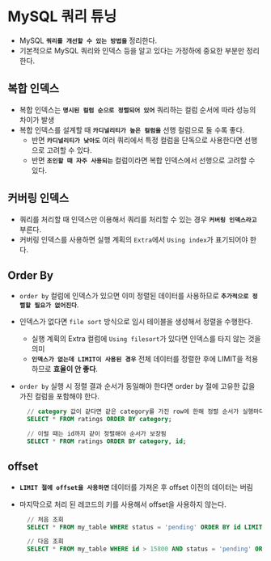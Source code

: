 # MySQL 쿼리 튜닝

- MySQL **`쿼리를 개선할 수 있는 방법을`** 정리한다.
- 기본적으로 MySQL 쿼리와 인덱스 등을 알고 있다는 가정하에 중요한 부분만 정리한다.

## 복합 인덱스

- 복합 인덱스는 **`명시된 컬럼 순으로 정렬되어 있어`** 쿼리하는 컬럼 순서에 따라 성능의 차이가 발생
- 복합 인덱스를 설계할 때 **`카디널리티가 높은 컬럼을`** 선행 컬럼으로 둘 수록 좋다.
  - 반면 **`카디널리티가 낮아도`** 여러 쿼리에서 특정 컬럼을 단독으로 사용한다면 선행으로 고려할 수 있다.
  - 반면 **`조인할 때 자주 사용되는`** 컬럼이라면 복합 인덱스에서 선행으로 고려할 수 있다.

## 커버링 인덱스

- 쿼리를 처리할 때 인덱스만 이용해서 쿼리를 처리할 수 있는 경우 **`커버링 인덱스라고`** 부른다.
- 커버링 인덱스를 사용하면 실행 계획의 `Extra`에서 `Using index`가 표기되어야 한다.

## Order By

- `order by` 컬럼에 인덱스가 있으면 이미 정렬된 데이터를 사용하므로 **`추가적으로 정렬할 필요가 없어진다`**.
- 인덱스가 없다면 `file sort` 방식으로 임시 테이블을 생성해서 정렬을 수행한다.
  - 실행 계획의 Extra 컬럼에 `Using filesort`가 있다면 인덱스를 타지 않는 것을 의미
  - **`인덱스가 없는데 LIMIT이 사용된 경우`** 전체 데이터를 정렬한 후에 LIMIT을 적용하므로 **효율이 안 좋다**.
- `order by` 실행 시 정렬 결과 순서가 동일해야 한다면 order by 절에 고유한 값을 가진 컬럼을 포함해야 한다.

  ```sql
    // category 값이 같다면 같은 category를 가진 row에 한해 정렬 순서가 실행마다 달라질 수 있음
    SELECT * FROM ratings ORDER BY category;

    // 이럴 때는 id까지 같이 정렬해야 순서가 보장됨
    SELECT * FROM ratings ORDER BY category, id;
  ```

## offset

- **`LIMIT 절에 offset을 사용하면`** 데이터를 가져온 후 offset 이전의 데이터는 버림
- 마지막으로 처리 된 레코드의 키를 사용해서 offset을 사용하지 않는다.

  ```sql
    // 처음 조회
    SELECT * FROM my_table WHERE status = 'pending' ORDER BY id LIMIT 10000;

    // 다음 조회
    SELECT * FROM my_table WHERE id > 15800 AND status = 'pending' ORDER BY id LIMIT 10000;
  ```
